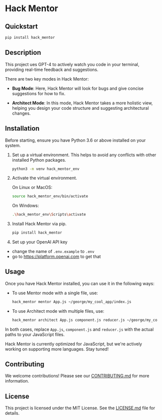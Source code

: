 # Hack Mentor

## Quickstart

```bash
pip install hack_mentor
```

## Description

This project ues GPT-4 to actively watch you code in your terminal, providing real-time feedback and suggestions.

There are two key modes in Hack Mentor:

- **Bug Mode**: Here, Hack Mentor will look for bugs and give concise suggestions for how to fix.

- **Architect Mode**: In this mode, Hack Mentor takes a more holistic view, helping you design your code structure and suggesting architectural changes.

## Installation

Before starting, ensure you have Python 3.6 or above installed on your system.

1. Set up a virtual environment. This helps to avoid any conflicts with other installed Python packages.

   ```bash
   python3 -m venv hack_mentor_env
   ```

2. Activate the virtual environment.

   On Linux or MacOS:

   ```bash
   source hack_mentor_env/bin/activate
   ```

   On Windows:

   ```bash
   .\hack_mentor_env\Scripts\activate
   ```

3. Install Hack Mentor via pip.

   ```bash
   pip install hack_mentor
   ```

4. Set up your OpenAI API key

- change the name of `.env.example` to `.env`
- go to https://platform.openai.com to get that

## Usage

Once you have Hack Mentor installed, you can use it in the following ways:

- To use Mentor mode with a single file, use:

  ```bash
  hack_mentor mentor App.js ~/george/my_cool_app/index.js
  ```

- To use Architect mode with multiple files, use:

  ```bash
  hack_mentor architect App.js component.js reducer.js ~/george/my_cool_app/index.js
  ```

In both cases, replace `App.js`, `component.js` and `reducer.js` with the actual paths to your JavaScript files.

Hack Mentor is currently optimized for JavaScript, but we're actively working on supporting more languages. Stay tuned!

## Contributing

We welcome contributions! Please see our [CONTRIBUTING.md](CONTRIBUTING.md) for more information.

## License

This project is licensed under the MIT License. See the [LICENSE.md](LICENSE.md) file for details.
